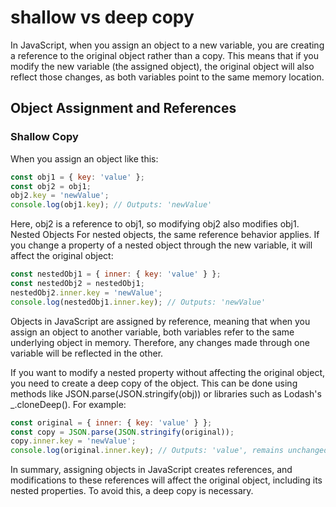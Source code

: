 # shallow vs deep copy

In JavaScript, when you assign an object to a new variable, you are creating a reference to the original object rather than a copy.
This means that if you modify the new variable (the assigned object), the original object will also reflect those changes, as both variables point to the same memory location.

## Object Assignment and References

### Shallow Copy
When you assign an object like this:

```javascript
const obj1 = { key: 'value' };
const obj2 = obj1;
obj2.key = 'newValue';
console.log(obj1.key); // Outputs: 'newValue'
```


Here, obj2 is a reference to obj1, so modifying obj2 also modifies obj1.
Nested Objects
For nested objects, the same reference behavior applies. If you change a property of a nested object through the new variable,
it will affect the original object:

```javascript
const nestedObj1 = { inner: { key: 'value' } };
const nestedObj2 = nestedObj1;
nestedObj2.inner.key = 'newValue';
console.log(nestedObj1.inner.key); // Outputs: 'newValue'
```
Objects in JavaScript are assigned by reference, meaning that when you assign an object to another variable, both variables refer to the same underlying object in memory.
Therefore, any changes made through one variable will be reflected in the other.

If you want to modify a nested property without affecting the original object, you need to create a deep copy of the object.
This can be done using methods like JSON.parse(JSON.stringify(obj)) or libraries such as Lodash's _.cloneDeep().
For example:

```javascript
const original = { inner: { key: 'value' } };
const copy = JSON.parse(JSON.stringify(original));
copy.inner.key = 'newValue';
console.log(original.inner.key); // Outputs: 'value', remains unchanged
````
In summary,
assigning objects in JavaScript creates references, and modifications to these references will affect the original object, including its nested properties. To avoid this, a deep copy is necessary.
